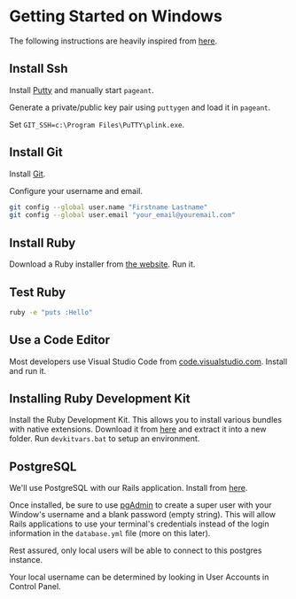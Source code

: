 # Getting Started on Windows

The following instructions are heavily inspired from [here](http://help.github.com/win-set-up-git/).

## Install Ssh

Install [Putty](http://www.chiark.greenend.org.uk/~sgtatham/putty/) and manually start `pageant`. 

Generate a private/public key pair using `puttygen` and load it in `pageant`. 

Set `GIT_SSH=c:\Program Files\PuTTY\plink.exe`. 

## Install Git

Install [Git](http://git-scm.com/download).

Configure your username and email.

```bash
git config --global user.name "Firstname Lastname"
git config --global user.email "your_email@youremail.com"
```

## Install Ruby

Download a Ruby installer from [the website](http://rubyonrails.org/download "Download Ruby"). Run it.

## Test Ruby

```bash
ruby -e "puts :Hello"
```

## Use a Code Editor

Most developers use Visual Studio Code from [code.visualstudio.com](https://code.visualstudio.com/). Install and run it.

## Installing Ruby Development Kit
	
Install the Ruby Development Kit. This allows you to install various bundles with native extensions. Download it from [here](http://rubyinstaller.org/downloads/) and extract it into a new folder. Run `devkitvars.bat` to setup an environment. 

## PostgreSQL

We'll use PostgreSQL with our Rails application. Install from [here](http://www.postgresql.org/download/windows/).

Once installed, be sure to use [pgAdmin](http://www.pgadmin.org/download/) to create a super user with your Window's username and a blank password (empty string). This will allow Rails applications to use your terminal's credentials instead of the login information in the `database.yml` file (more on this later).

Rest assured, only local users will be able to connect to this postgres instance.

Your local username can be determined by looking in User Accounts in Control Panel.
